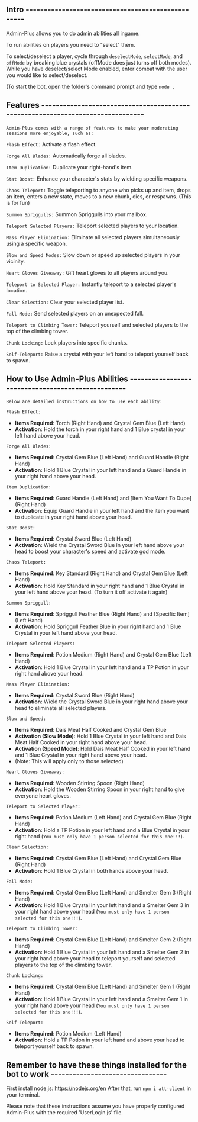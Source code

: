 ## **Intro --------------------------------------------------**

Admin-Plus allows you to do admin abilities all ingame.

To run abilities on players you need to "select" them.

To select/deselect a player, cycle through `deselectMode`, `selectMode`, and `offMode` by breaking blue crystals (offMode does just turns off both modes).
While you have deselect/select Mode enabled, enter combat with the user you would like to select/deselect.

(To start the bot, open the folder's command prompt and type `node .`

## **Features -------------------------------------------------------------------------------**

`Admin-Plus comes with a range of features to make your moderating sessions more enjoyable, such as:`

`Flash Effect:` Activate a flash effect.

`Forge All Blades:` Automatically forge all blades.

`Item Duplication:` Duplicate your right-hand's item.

`Stat Boost:` Enhance your character's stats by wielding specific weapons.

`Chaos Teleport:` Toggle teleporting to anyone who picks up and item, drops an item, enters a new state, moves to a new chunk, dies, or respawns. (This is for fun)

`Summon Spriggulls:` Summon Spriggulls into your mailbox.

`Teleport Selected Players:` Teleport selected players to your location.

`Mass Player Elimination:` Eliminate all selected players simultaneously using a specific weapon.

`Slow and Speed Modes:` Slow down or speed up selected players in your vicinity.

`Heart Gloves Giveaway:` Gift heart gloves to all players around you.

`Teleport to Selected Player:` Instantly teleport to a selected player's location.

`Clear Selection:` Clear your selected player list.

`Fall Mode:` Send selected players on an unexpected fall.

`Teleport to Climbing Tower:` Teleport yourself and selected players to the top of the climbing tower.

`Chunk Locking:` Lock players into specific chunks.

`Self-Teleport:` Raise a crystal with your left hand to teleport yourself back to spawn.

## **How to Use Admin-Plus Abilities --------------------------------------------------**
`Below are detailed instructions on how to use each ability:`

`Flash Effect:`
  - **Items Required**: Torch (Right Hand) and Crystal Gem Blue (Left Hand)
  - **Activation**: Hold the torch in your right hand and 1 Blue crystal in your left hand above your head.

`Forge All Blades:`
  - **Items Required**: Crystal Gem Blue (Left Hand) and Guard Handle (Right Hand)
  - **Activation**: Hold 1 Blue Crystal in your left hand and a Guard Handle in your right hand above your head.

`Item Duplication:`
  - **Items Required**: Guard Handle (Left Hand) and [Item You Want To Dupe] (Right Hand)
  - **Activation**: Equip Guard Handle in your left hand and the item you want to duplicate in your right hand above your head.

`Stat Boost:`
  - **Items Required**: Crystal Sword Blue (Left Hand)
  - **Activation**: Wield the Crystal Sword Blue in your left hand above your head to boost your character's speed and activate god mode.

`Chaos Teleport:`
  - **Items Required**: Key Standard (Right Hand) and Crystal Gem Blue (Left Hand)
  - **Activation**: Hold Key Standard in your right hand and 1 Blue Crystal in your left hand above your head. (To turn it off activate it again)

`Summon Spriggull:`
  - **Items Required**: Spriggull Feather Blue (Right Hand) and [Specific Item] (Left Hand)
  - **Activation**: Hold Spriggull Feather Blue in your right hand and 1 Blue Crystal in your left hand above your head.

`Teleport Selected Players:`
  - **Items Required**: Potion Medium (Right Hand) and Crystal Gem Blue (Left Hand)
  - **Activation**: Hold 1 Blue Crystal in your left hand and a TP Potion in your right hand above your head.

`Mass Player Elimination:`
  - **Items Required**: Crystal Sword Blue (Right Hand)
  - **Activation**: Wield the Crystal Sword Blue in your right hand above your head to eliminate all selected players.

`Slow and Speed:`
  - **Items Required**: Dais Meat Half Cooked and Crystal Gem Blue
  - **Activation (Slow Mode)**: Hold 1 Blue Crystal in your left hand and Dais Meat Half Cooked in your right hand above your head.
  - **Activation (Speed Mode)**: Hold Dais Meat Half Cooked in your left hand and 1 Blue Crystal in your right hand above your head.
  - (Note: This will apply only to those selected)

`Heart Gloves Giveaway:`
  - **Items Required**: Wooden Stirring Spoon (Right Hand)
  - **Activation**: Hold the Wooden Stirring Spoon in your right hand to give everyone heart gloves.

`Teleport to Selected Player:`
  - **Items Required**: Potion Medium (Left Hand) and Crystal Gem Blue (Right Hand)
  - **Activation**: Hold a TP Potion in your left hand and a Blue Crystal in your right hand (`You must only have 1 person selected for this one!!!`).

`Clear Selection:`
  - **Items Required**: Crystal Gem Blue (Left Hand) and Crystal Gem Blue (Right Hand)
  - **Activation**: Hold 1 Blue Crystal in both hands above your head.

`Fall Mode:`
  - **Items Required**: Crystal Gem Blue (Left Hand) and Smelter Gem 3 (Right Hand)
  - **Activation**: Hold 1 Blue Crystal in your left hand and a Smelter Gem 3 in your right hand above your head (`You must only have 1 person selected for this one!!!`).

`Teleport to Climbing Tower:`
  - **Items Required**: Crystal Gem Blue (Left Hand) and Smelter Gem 2 (Right Hand)
  - **Activation**: Hold 1 Blue Crystal in your left hand and a Smelter Gem 2 in your right hand above your head to teleport yourself and selected players to the top of the climbing tower.

`Chunk Locking:`
  - **Items Required**: Crystal Gem Blue (Left Hand) and Smelter Gem 1 (Right Hand)
  - **Activation**: Hold 1 Blue Crystal in your left hand and a Smelter Gem 1 in your right hand above your head (`You must only have 1 person selected for this one!!!`).

`Self-Teleport:`
  - **Items Required**: Potion Medium (Left Hand)
  - **Activation**: Hold a TP Potion in your left hand and above your head to teleport yourself back to spawn.

## **Remember to have these things installed for the bot to work** --------------------------------
   First install node.js: https://nodejs.org/en
   After that, run `npm i att-client` in your terminal.
   
Please note that these instructions assume you have properly configured Admin-Plus with the required 'UserLogin.js' file.
